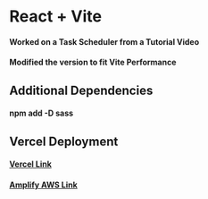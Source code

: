 # React + Vite

#### Worked on a Task Scheduler from a Tutorial Video
#### Modified the version to fit Vite Performance 
## Additional Dependencies
#### npm add -D sass
## Vercel Deployment
#### [Vercel Link](https://task-scheduler-ecru.vercel.app/)
#### [Amplify AWS Link](https://main.d2f5xv1luyyggm.amplifyapp.com/)